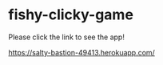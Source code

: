 # fishy-clicky-game

Please click the link to see the app!

https://salty-bastion-49413.herokuapp.com/


